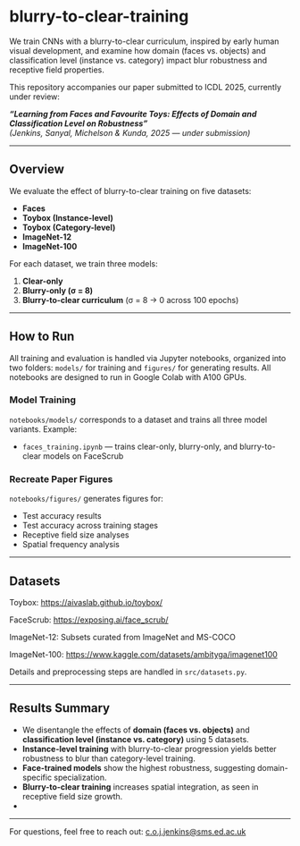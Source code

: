 # blurry-to-clear-training

We train CNNs with a blurry-to-clear curriculum, inspired by early human visual development, and examine how domain (faces vs. objects) and classification level (instance vs. category) impact blur robustness and receptive field properties.

This repository accompanies our paper submitted to ICDL 2025, currently under review:

**_“Learning from Faces and Favourite Toys: Effects of Domain and Classification Level on Robustness”_**  
*(Jenkins, Sanyal, Michelson & Kunda, 2025 — under submission)*

---

## Overview

We evaluate the effect of blurry-to-clear training on five datasets:
- **Faces**
- **Toybox (Instance-level)**
- **Toybox (Category-level)**
- **ImageNet-12**
- **ImageNet-100**

For each dataset, we train three models:
1. **Clear-only**
2. **Blurry-only (σ = 8)**
3. **Blurry-to-clear curriculum** (σ = 8 → 0 across 100 epochs)

---

## How to Run

All training and evaluation is handled via Jupyter notebooks, organized into two folders: `models/` for training and `figures/` for generating results. All notebooks are designed to run in Google Colab with A100 GPUs.

### Model Training

`notebooks/models/` corresponds to a dataset and trains all three model variants. Example:
- `faces_training.ipynb` — trains clear-only, blurry-only, and blurry-to-clear models on FaceScrub

### Recreate Paper Figures

`notebooks/figures/` generates figures for:
- Test accuracy results
- Test accuracy across training stages
- Receptive field size analyses
- Spatial frequency analysis

---

## Datasets

Toybox: https://aivaslab.github.io/toybox/

FaceScrub: https://exposing.ai/face_scrub/

ImageNet-12: Subsets curated from ImageNet and MS-COCO

ImageNet-100: https://www.kaggle.com/datasets/ambityga/imagenet100

Details and preprocessing steps are handled in `src/datasets.py`.

---

## Results Summary

- We disentangle the effects of **domain (faces vs. objects)** and **classification level (instance vs. category)** using 5 datasets.
- **Instance-level training** with blurry-to-clear progression yields better robustness to blur than category-level training.
- **Face-trained models** show the highest robustness, suggesting domain-specific specialization.
- **Blurry-to-clear training** increases spatial integration, as seen in receptive field size growth.
- 
---

For questions, feel free to reach out: c.o.j.jenkins@sms.ed.ac.uk
